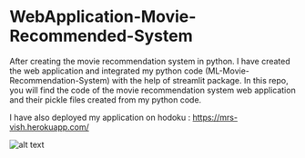 # WebApplication-Movie-Recommended-System

After creating the movie recommendation system in python. I have created the web application and integrated my python code (ML-Movie-Recommendation-System) with the help of streamlit package. 
In this repo, you will find the code of the movie recommendation system web application and their pickle files created from my python code. 

I have also deployed my application on hodoku : https://mrs-vish.herokuapp.com/



![alt text]([https://github.com/[username]/[reponame]/blob/[branch]/image.jpg](https://github.com/VishalVidhani96/WebApplication-Movie-Recommended-System/blob/main/Capture.PNG)?raw=true)
